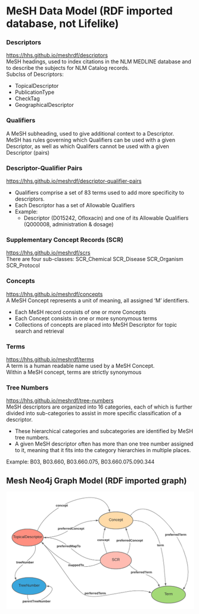 # MeSH Data Model (RDF imported database, not Lifelike)
### Descriptors 
https://hhs.github.io/meshrdf/descriptors   
MeSH headings, used to index citations in the NLM MEDLINE database and to describe the subjects for NLM Catalog 
records.  
Subclss of Descriptors:
- TopicalDescriptor
- PublicationType
- CheckTag
- GeographicalDescriptor

### Qualifiers 
A MeSH subheading, used to give additional context to a Descriptor.  
MeSH has rules governing which Qualifiers can be used with a given Descriptor, 
as well as which Qualifers cannot be used with a given Descriptor (pairs)

### Descriptor-Qualifier Pairs
https://hhs.github.io/meshrdf/descriptor-qualifier-pairs
- Qualifiers comprise a set of 83 terms used to add more specificity to descriptors.
- Each Descriptor has a set of Allowable Qualifiers
- Example:
    - Descriptor (D015242, Ofloxacin) and one of its Allowable Qualifiers (Q000008, administration & dosage)
   
### Supplementary Concept Records (SCR) 
https://hhs.github.io/meshrdf/scrs  
There are four sub-classes:
SCR_Chemical
SCR_Disease
SCR_Organism
SCR_Protocol
 
### Concepts
https://hhs.github.io/meshrdf/concepts   
A MeSH Concept represents a unit of meaning, all assigned ‘M’ identifiers.
- Each MeSH record consists of one or more Concepts
- Each Concept consists in one or more synonymous terms
- Collections of concepts are placed into MeSH Descriptor for topic search and retrieval

### Terms
https://hhs.github.io/meshrdf/terms   
A term is a human readable name used by a MeSH Concept.  
Within a MeSH concept, terms are strictly synonymous

### Tree Numbers
https://hhs.github.io/meshrdf/tree-numbers  
MeSH descriptors are organized into 16 categories, each of which is further divided into sub-categories to assist in more specific classification of a descriptor.  
- These hierarchical categories and subcategories are identified by MeSH tree numbers. 
- A given MeSH descriptor often has more than one tree number assigned to it, meaning that it fits into the category hierarchies in multiple places.    

Example: B03, B03.660, B03.660.075, B03.660.075.090.344

## Mesh Neo4j Graph Model (RDF imported graph)
![](img/mesh_rdf_model.png)